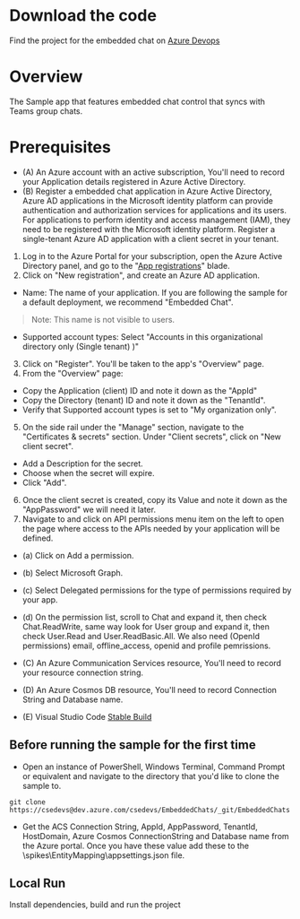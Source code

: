 # Download the code

Find the project for the embedded chat on [Azure Devops](https://dev.azure.com/csedevs/EmbeddedChats)

# Overview

The Sample app that features embedded chat control that syncs with Teams group chats.

# Prerequisites

* (A) An Azure account with an active subscription, You'll need to record your Application details registered in Azure Active Directory.
* (B) Register a embedded chat application in Azure Active Directory, Azure AD applications in the Microsoft identity platform can provide authentication and authorization services for applications and its users. For applications to perform identity and access management (IAM), they need to be registered with the Microsoft identity platform.
Register a single-tenant Azure AD application with a client secret in your tenant.
1. Log in to the Azure Portal for your subscription, open the Azure Active Directory panel, and go to the "[App registrations](https://portal.azure.com/#blade/Microsoft_AAD_IAM/ActiveDirectoryMenuBlade/RegisteredApps)" blade.
2. Click on "New registration", and create an Azure AD application.

* Name: The name of your application. If you are following the sample for a default deployment, we recommend "Embedded Chat".
> Note: This name is not visible to users.
* Supported account types: Select "Accounts in this organizational directory only  (Single tenant)
)"
3.  Click on "Register". You'll be taken to the app's "Overview" page.
4. From the "Overview" page:
* Copy the Application (client) ID and note it down as the "AppId"
* Copy the Directory (tenant) ID and note it down as the "TenantId".
* Verify that Supported account types is set to "My organization only".
5. On the side rail under the "Manage" section, navigate to the "Certificates & secrets" section. Under "Client secrets", click on "New client secret".
* Add a Description for the secret.
* Choose when the secret will expire.
* Click "Add".
6. Once the client secret is created, copy its Value and note it down as the "AppPassword" we will need it later.
7. Navigate to and click on API permissions menu item on the left to open the page where access to the APIs needed by your application will be defined.
* (a) Click on Add a permission.
* (b) Select Microsoft Graph.
* (c) Select Delegated permissions for the type of permissions required by your app.
* (d) On the permission list, scroll to Chat and expand it, then check Chat.ReadWrite, same way look for User group and expand it, then check User.Read and User.ReadBasic.All. We also need (OpenId permissions) email, offline_access, openid and
profile pemrissions.

* (C) An Azure Communication Services resource, You'll need to record your resource connection string.

* (D) An Azure Cosmos DB resource, You'll need to record Connection String and Database name.

* (E) Visual Studio Code [Stable Build](https://code.visualstudio.com/Download)

## Before running the sample for the first time

- Open an instance of PowerShell, Windows Terminal, Command Prompt or equivalent and navigate to the directory that you'd like to clone the sample to.

``` git clone https://csedevs@dev.azure.com/csedevs/EmbeddedChats/_git/EmbeddedChats ```

- Get the ACS Connection String, AppId, AppPassword, TenantId, HostDomain, Azure Cosmos ConnectionString and Database name from the Azure portal. Once you have these value  add these to the \spikes\EntityMapping\appsettings.json file. 

## Local Run

Install dependencies, build and run the project
